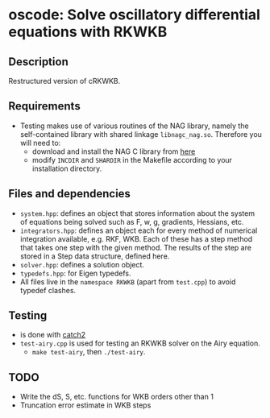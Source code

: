 # oscode: Solve oscillatory differential equations with RKWKB 

## Description

Restructured version of cRKWKB.

## Requirements

- Testing makes use of various routines of the NAG library, namely the
  self-contained library with shared linkage `libnagc_nag.so`. Therefore you
  will need to:
    - download and install the NAG C library from [here](https://www.nag.co.uk/content/downloads-nag-c-library-versions)
    - modify `INCDIR` and `SHARDIR` in the Makefile according to your
      installation directory.

## Files and dependencies

- `system.hpp`: defines an object that stores information about the system of
  equations being solved such as F, w, g, gradients, Hessians, etc.
- `integrators.hpp`: defines an object each for every method of numerical
  integration available, e.g. RKF, WKB. Each of these has a step method that
  takes one step with the given method. The results of the step are stored in a
  Step data structure, defined here.
- `solver.hpp`: defines a solution object.
- `typedefs.hpp`: for Eigen typedefs.
- All files live in the `namespace RKWKB` (apart from `test.cpp`) to avoid
  typedef clashes.

## Testing

- is done with [catch2](https://github.com/catchorg/Catch2)
- `test-airy.cpp` is used for testing an RKWKB solver on the Airy equation.
    - `make test-airy`, then `./test-airy`.

## TODO

- Write the dS, S, etc. functions for WKB orders other than 1
- Truncation error estimate in WKB steps
